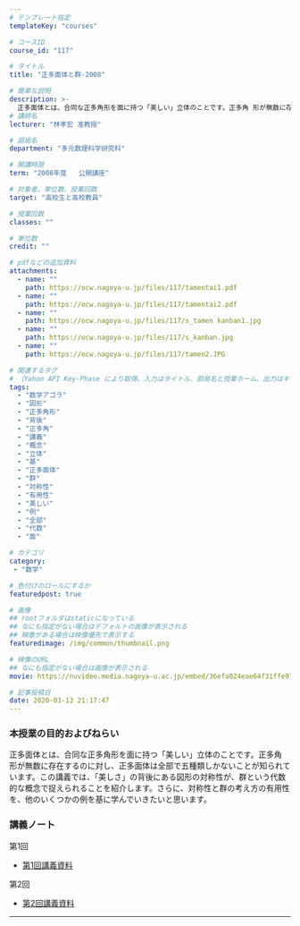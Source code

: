 ```yaml
---
# テンプレート指定
templateKey: "courses"

# コースID
course_id: "117"

# タイトル
title: "正多面体と群-2008"

# 簡単な説明
description: >-
  正多面体とは、合同な正多角形を面に持つ「美しい」立体のことです。正多角 形が無数に存在するのに対し、正多面体は全部で五種類しかないことが知られています。この講義では、「美しさ」の背後にある図形の対称性が、群という代数的な概念で捉えられることを紹介します。さらに、対称性と群の考え方の有用性を、他のいくつかの例を基に学んでいきたいと思います。 ....
# 講師名
lecturer: "林孝宏 准教授"

# 部局名
department: "多元数理科学研究科"

# 開講時限
term: "2008年度	公開講座"

# 対象者、単位数、授業回数
target: "高校生と高校教員"

# 授業回数
classes: ""

# 単位数
credit: ""

# pdfなどの追加資料
attachments:
  - name: "" 
    path: https://ocw.nagoya-u.jp/files/117/tamentai1.pdf
  - name: "" 
    path: https://ocw.nagoya-u.jp/files/117/tamentai2.pdf
  - name: "" 
    path: https://ocw.nagoya-u.jp/files/117/s_tamen kanban1.jpg
  - name: "" 
    path: https://ocw.nagoya-u.jp/files/117/s_kanban.jpg
  - name: "" 
    path: https://ocw.nagoya-u.jp/files/117/tamen2.JPG

# 関連するタグ
# （Yahoo API Key-Phase により取得。入力はタイトル、部局名と授業ホーム、出力はキーフレーズ（tags））
tags:
  - "数学アゴラ"
  - "図形"
  - "正多角形"
  - "背後"
  - "正多角"
  - "講義"
  - "概念"
  - "立体"
  - "基"
  - "正多面体"
  - "群"
  - "対称性"
  - "有用性"
  - "美しい"
  - "例"
  - "全部"
  - "代数"
  - "面"

# カテゴリ
category:
 - "数学"

# 色付けのロールにするか
featuredpost: true

# 画像
## rootフォルダはstaticになっている
## なにも指定がない場合はデフォルトの画像が表示される
## 映像がある場合は映像優先で表示する
featuredimage: /img/common/thumbnail.png

# 映像のURL
## なにも指定がない場合は画像が表示される
movie: https://nuvideo.media.nagoya-u.ac.jp/embed/36efa024eae64f31ffe97aa878339d46268d1129

# 記事投稿日
date: 2020-03-13 21:17:47
---
```


### 本授業の目的およびねらい

正多面体とは、合同な正多角形を面に持つ「美しい」立体のことです。正多角 形が無数に存在するのに対し、正多面体は全部で五種類しかないことが知られています。この講義では、「美しさ」の背後にある図形の対称性が、群という代数的な概念で捉えられることを紹介します。さらに、対称性と群の考え方の有用性を、他のいくつかの例を基に学んでいきたいと思います。














### 講義ノート

第1回
- [第1回講義資料](https://ocw.nagoya-u.jp/files/117/tamentai1.pdf) 

第2回
- [第2回講義資料](https://ocw.nagoya-u.jp/files/117/tamentai2.pdf) 










-----